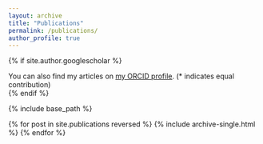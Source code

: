 ```yaml
---
layout: archive
title: "Publications"
permalink: /publications/
author_profile: true
---
```


<!-- {% if site.author.googlescholar %}
  <div class="wordwrap">You can also find my articles on <a href="{{site.author.googlescholar}}">my Google Scholar profile</a>.</div>
{% endif %} -->

{% if site.author.googlescholar %}
  <div class="wordwrap">You can also find my articles on <a href="{{site.author.orcid}}">my ORCID profile</a>. (* indicates equal contribution) </div>
{% endif %}

{% include base_path %}

{% for post in site.publications reversed %}
  {% include archive-single.html %}
{% endfor %}
